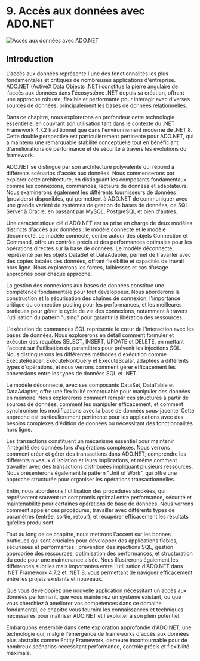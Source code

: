  # 9. Accès aux données avec ADO.NET

![Accès aux données avec ADO.NET](https://via.placeholder.com/800x200?text=Acc%C3%A8s+aux+donn%C3%A9es+avec+ADO.NET)

## Introduction

L'accès aux données représente l'une des fonctionnalités les plus fondamentales et critiques de nombreuses applications d'entreprise. ADO.NET (ActiveX Data Objects .NET) constitue la pierre angulaire de l'accès aux données dans l'écosystème .NET depuis sa création, offrant une approche robuste, flexible et performante pour interagir avec diverses sources de données, principalement les bases de données relationnelles.

Dans ce chapitre, nous explorerons en profondeur cette technologie essentielle, en couvrant son utilisation tant dans le contexte du .NET Framework 4.7.2 traditionnel que dans l'environnement moderne de .NET 8. Cette double perspective est particulièrement pertinente pour ADO.NET, qui a maintenu une remarquable stabilité conceptuelle tout en bénéficiant d'améliorations de performance et de sécurité à travers les évolutions du framework.

ADO.NET se distingue par son architecture polyvalente qui répond à différents scénarios d'accès aux données. Nous commencerons par explorer cette architecture, en distinguant les composants fondamentaux comme les connexions, commandes, lecteurs de données et adaptateurs. Nous examinerons également les différents fournisseurs de données (providers) disponibles, qui permettent à ADO.NET de communiquer avec une grande variété de systèmes de gestion de bases de données, de SQL Server à Oracle, en passant par MySQL, PostgreSQL et bien d'autres.

Une caractéristique clé d'ADO.NET est sa prise en charge de deux modèles distincts d'accès aux données : le modèle connecté et le modèle déconnecté. Le modèle connecté, centré autour des objets Connection et Command, offre un contrôle précis et des performances optimales pour les opérations directes sur la base de données. Le modèle déconnecté, représenté par les objets DataSet et DataAdapter, permet de travailler avec des copies locales des données, offrant flexibilité et capacités de travail hors ligne. Nous explorerons les forces, faiblesses et cas d'usage appropriés pour chaque approche.

La gestion des connexions aux bases de données constitue une compétence fondamentale pour tout développeur. Nous aborderons la construction et la sécurisation des chaînes de connexion, l'importance critique du connection pooling pour les performances, et les meilleures pratiques pour gérer le cycle de vie des connexions, notamment à travers l'utilisation du pattern "using" pour garantir la libération des ressources.

L'exécution de commandes SQL représente le cœur de l'interaction avec les bases de données. Nous explorerons en détail comment formuler et exécuter des requêtes SELECT, INSERT, UPDATE et DELETE, en mettant l'accent sur l'utilisation de paramètres pour prévenir les injections SQL. Nous distinguerons les différentes méthodes d'exécution comme ExecuteReader, ExecuteNonQuery et ExecuteScalar, adaptées à différents types d'opérations, et nous verrons comment gérer efficacement les conversions entre les types de données SQL et .NET.

Le modèle déconnecté, avec ses composants DataSet, DataTable et DataAdapter, offre une flexibilité remarquable pour manipuler des données en mémoire. Nous explorerons comment remplir ces structures à partir de sources de données, comment les manipuler efficacement, et comment synchroniser les modifications avec la base de données sous-jacente. Cette approche est particulièrement pertinente pour les applications avec des besoins complexes d'édition de données ou nécessitant des fonctionnalités hors ligne.

Les transactions constituent un mécanisme essentiel pour maintenir l'intégrité des données lors d'opérations complexes. Nous verrons comment créer et gérer des transactions dans ADO.NET, comprendre les différents niveaux d'isolation et leurs implications, et même comment travailler avec des transactions distribuées impliquant plusieurs ressources. Nous présenterons également le pattern "Unit of Work", qui offre une approche structurée pour organiser les opérations transactionnelles.

Enfin, nous aborderons l'utilisation des procédures stockées, qui représentent souvent un compromis optimal entre performance, sécurité et maintenabilité pour certaines opérations de base de données. Nous verrons comment appeler ces procédures, travailler avec différents types de paramètres (entrée, sortie, retour), et récupérer efficacement les résultats qu'elles produisent.

Tout au long de ce chapitre, nous mettrons l'accent sur les bonnes pratiques qui sont cruciales pour développer des applications fiables, sécurisées et performantes : prévention des injections SQL, gestion appropriée des ressources, optimisation des performances, et structuration du code pour une maintenance aisée. Nous illustrerons également les différences subtiles mais importantes entre l'utilisation d'ADO.NET dans .NET Framework 4.7.2 et .NET 8, vous permettant de naviguer efficacement entre les projets existants et nouveaux.

Que vous développiez une nouvelle application nécessitant un accès aux données performant, que vous mainteniez un système existant, ou que vous cherchiez à améliorer vos compétences dans ce domaine fondamental, ce chapitre vous fournira les connaissances et techniques nécessaires pour maîtriser ADO.NET et l'exploiter à son plein potentiel.

Embarquons ensemble dans cette exploration approfondie d'ADO.NET, une technologie qui, malgré l'émergence de frameworks d'accès aux données plus abstraits comme Entity Framework, demeure incontournable pour de nombreux scénarios nécessitant performance, contrôle précis et flexibilité maximale.
